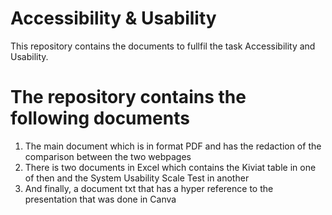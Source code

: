 # Accessibility & Usability
This repository contains the documents to fullfil the task Accessibility and Usability.

<h1> The repository contains the following documents </h1>
<ol type="1">
  <li>The main document which is in format PDF and has the redaction of the comparison between the two webpages</li>
  <li>There is two documents in Excel which contains the Kiviat table in one of then and the System Usability Scale Test in another</li>
  <li>And finally, a document txt that has a hyper reference to the presentation that was done in Canva</li>
</ol>
